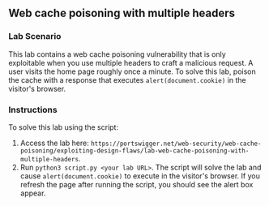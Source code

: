## Web cache poisoning with multiple headers
### Lab Scenario
This lab contains a web cache poisoning vulnerability that is only exploitable when you use multiple headers to craft a malicious request. A user visits the home page roughly once a minute. To solve this lab, poison the cache with a response that executes `alert(document.cookie)` in the visitor's browser.

### Instructions
To solve this lab using the script:
1. Access the lab here: `https://portswigger.net/web-security/web-cache-poisoning/exploiting-design-flaws/lab-web-cache-poisoning-with-multiple-headers`.
2. Run `python3 script.py <your lab URL>`. The script will solve the lab and cause `alert(document.cookie)` to execute in the visitor's browser. If you refresh the page after running the script, you should see the alert box appear.
